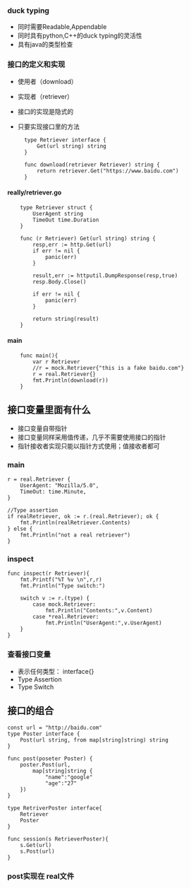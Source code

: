 ### duck typing ###

- 同时需要Readable,Appendable
- 同时具有python,C++的duck typing的灵活性
- 具有java的类型检查

### 接口的定义和实现 ###
- 使用者（download）
- 实现者（retriever）
- 接口的实现是隐式的
- 只要实现接口里的方法


    	type Retriever interface {
			Get(url string) string
		}

		func download(retriever Retriever) string {
			return retriever.Get("https://www.baidu.com")
		}


#### really/retriever.go ####

    	type Retriever struct {
			UserAgent string
			TimeOut time.Duration
		}

		func (r Retriever) Get(url string) string {
			resp,err := http.Get(url)
			if err != nil {
				panic(err)
			}

			result,err := httputil.DumpResponse(resp,true)
			resp.Body.Close()

			if err != nil {
				panic(err)
			}
		
			return string(result)
		}
		

#### main ####

		func main(){
			var r Retriever
			//r = mock.Retriever{"this is a fake baidu.com"}
			r = real.Retriever{}
			fmt.Println(download(r))
		}


## 接口变量里面有什么 ##

- 接口变量自带指针
- 接口变量同样采用值传递，几乎不需要使用接口的指针
- 指针接收者实现只能以指针方式使用；值接收者都可

### main ###

    r = real.Retriever {
		UserAgent: "Mozilla/5.0",
		TimeOut: time.Minute,
	}

	//Type assertion
	if realRetriever, ok := r.(real.Retriever); ok {
		fmt.Println(realRetriever.Contents)
	} else {
		fmt.Println("not a real retriever")
	}

### inspect ###

    func inspect(r Retriever){
		fmt.Printf("%T %v \n",r,r)
		fmt.Println("Type switch:")

		switch v := r.(type) {
			case mock.Retriever:
				fmt.Println("Contents:",v.Content)
			case *real.Retriever:
				fmt.Println("UserAgent:",v.UserAgent)
		}
	}

### 查看接口变量 ###

- 表示任何类型： interface{}
- Type Assertion
- Type Switch


## 接口的组合 ##
	const url = "http://baidu.com"
    type Poster interface {
		Post(url string, from map[string]string) string
	}

	func post(poseter Poster) {
		poster.Post(url,
			map[string]string {
				"name":"google"
				"age":"27"
		})
	}

	type RetriverPoster interface{
		Retriever
		Poster
	}

	func session(s RetrieverPoster){
		s.Get(url)
		s.Post(url)
	}

### post实现在 real文件 ###